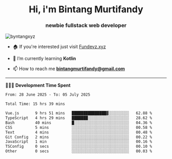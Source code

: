 <h1 align="center">Hi, i'm Bintang Murtifandy</h1>
<h3 align="center">newbie fullstack web developer</h3>

<p align="left"> <img src="https://komarev.com/ghpvc/?username=byntangxyz&label=Profile%20views&color=0e75b6&style=flat" alt="byntangxyz" /> </p>

- 🏠 If you're interested just visit [Fundevz.xyz](https://fundevz.xyz)

- 🌱 I’m currently learning **Kotlin**

- 📫 How to reach me **bintangmurtifandy@gmail.com**

<hr />

👩🏿‍💻 **Development Time Spent**

<p><!--START_SECTION:waka-->

```txt
From: 28 June 2025 - To: 05 July 2025

Total Time: 15 hrs 39 mins

Vue.js       9 hrs 51 mins   ███████████████▓░░░░░░░░░   62.88 %
TypeScript   4 hrs 29 mins   ███████░░░░░░░░░░░░░░░░░░   28.62 %
Bash         40 mins         █░░░░░░░░░░░░░░░░░░░░░░░░   04.36 %
CSS          5 mins          ░░░░░░░░░░░░░░░░░░░░░░░░░   00.58 %
Text         4 mins          ░░░░░░░░░░░░░░░░░░░░░░░░░   00.48 %
Git Config   2 mins          ░░░░░░░░░░░░░░░░░░░░░░░░░   00.22 %
JavaScript   1 min           ░░░░░░░░░░░░░░░░░░░░░░░░░   00.16 %
TSConfig     0 secs          ░░░░░░░░░░░░░░░░░░░░░░░░░   00.10 %
Other        0 secs          ░░░░░░░░░░░░░░░░░░░░░░░░░   00.03 %
```

<!--END_SECTION:waka--></p>
